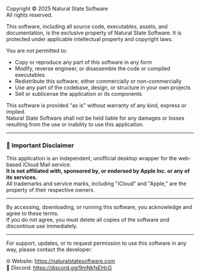 Copyright © 2025 Natural State Software  
All rights reserved.

This software, including all source code, executables, assets, and documentation, is the exclusive property of Natural State Software. It is protected under applicable intellectual property and copyright laws.

You are not permitted to:
- Copy or reproduce any part of this software in any form
- Modify, reverse engineer, or disassemble the code or compiled executables
- Redistribute this software, either commercially or non-commercially
- Use any part of the codebase, design, or structure in your own projects
- Sell or sublicense the application or its components

This software is provided "as is" without warranty of any kind, express or implied.  
Natural State Software shall not be held liable for any damages or losses resulting from the use or inability to use this application.

---

### 📌 Important Disclaimer

This application is an independent, unofficial desktop wrapper for the web-based iCloud Mail service.  
**It is not affiliated with, sponsored by, or endorsed by Apple Inc. or any of its services.**  
All trademarks and service marks, including "iCloud" and "Apple," are the property of their respective owners.

---

By accessing, downloading, or running this software, you acknowledge and agree to these terms.  
If you do not agree, you must delete all copies of the software and discontinue use immediately.

---

For support, updates, or to request permission to use this software in any way, please contact the developer:

🌐 Website: https://naturalstatesoftware.com  
💬 Discord: https://discord.gg/9mNkfsEHcG
